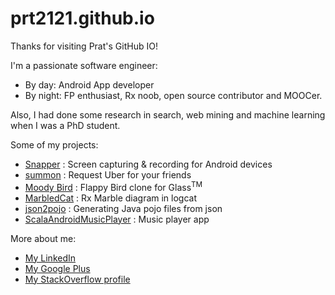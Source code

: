 prt2121.github.io
=================

Thanks for visiting Prat's GitHub IO!

I'm a passionate software engineer: 

* By day: Android App developer
* By night: FP enthusiast, Rx noob, open source contributor and MOOCer.

Also, I had done some research in search, web mining and machine learning when I was a PhD student.

Some of my projects:
* [Snapper](http://prt2121.github.io/Snapper/) : Screen capturing & recording for Android devices
* [summon](http://prt2121.github.io/summon/) : Request Uber for your friends
* [Moody Bird](http://prt2121.github.io/moody-bird) : Flappy Bird clone for Glass<sup>TM</sup>
* [MarbledCat](http://prt2121.github.io/MarbledCat) : Rx Marble diagram in logcat
* [json2pojo](http://prt2121.github.io/json2pojo) : Generating Java pojo files from json
* [ScalaAndroidMusicPlayer](https://github.com/illi-ichi/ScalaAndroidMusicPlayer) : Music player app

More about me:
* [My LinkedIn](https://www.linkedin.com/profile/view?id=240462494)
* [My Google Plus](google.com/+pratt2121)
* [My StackOverflow profile](http://stackoverflow.com/users/1104902/entryleveldev)
